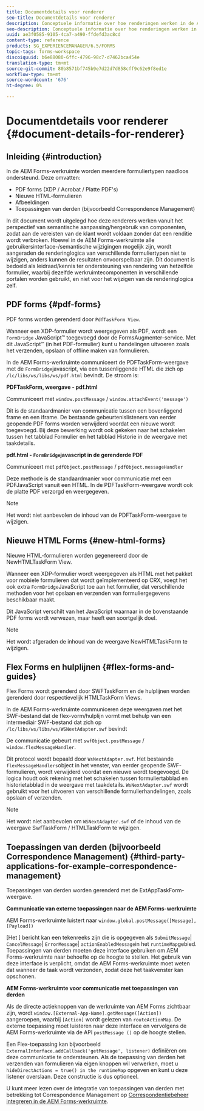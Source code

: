 ```yaml
---
title: Documentdetails voor renderer
seo-title: Documentdetails voor renderer
description: Conceptuele informatie over hoe renderingen werken in de AEM Forms-werkruimte om de verschillende ondersteunde formulier- en bestandstypen weer te geven.
seo-description: Conceptuele informatie over hoe renderingen werken in de AEM Forms-werkruimte om de verschillende ondersteunde formulier- en bestandstypen weer te geven.
uuid: ae3f0585-9105-4ca7-a490-ffdefd3ac8cd
content-type: reference
products: SG_EXPERIENCEMANAGER/6.5/FORMS
topic-tags: forms-workspace
discoiquuid: b6e88080-6ffc-4796-98c7-d7462bca454e
translation-type: tm+mt
source-git-commit: 80b8571bf745b9e7d22d7d858cff9c62e9f8ed1e
workflow-type: tm+mt
source-wordcount: '676'
ht-degree: 0%

---
```



# Documentdetails voor renderer {#document-details-for-renderer}

## Inleiding {#introduction}

In de AEM Forms-werkruimte worden meerdere formuliertypen naadloos ondersteund. Deze omvatten:

* PDF forms (XDP / Acrobat / Platte PDF&#39;s)
* Nieuwe HTML-formulieren
* Afbeeldingen
* Toepassingen van derden (bijvoorbeeld Correspondence Management)

In dit document wordt uitgelegd hoe deze renderers werken vanuit het perspectief van semantische aanpassing/hergebruik van componenten, zodat aan de vereisten van de klant wordt voldaan zonder dat een renditie wordt verbroken. Hoewel in de AEM Forms-werkruimte alle gebruikersinterface-/semantische wijzigingen mogelijk zijn, wordt aangeraden de renderinglogica van verschillende formuliertypen niet te wijzigen, anders kunnen de resultaten onvoorspelbaar zijn. Dit document is bedoeld als leidraad/kennis ter ondersteuning van rendering van hetzelfde formulier, waarbij dezelfde werkruimtecomponenten in verschillende portalen worden gebruikt, en niet voor het wijzigen van de renderinglogica zelf.

## PDF forms {#pdf-forms}

PDF forms worden gerenderd door `PdfTaskForm View`.

Wanneer een XDP-formulier wordt weergegeven als PDF, wordt een `FormBridge` JavaScript™ toegevoegd door de FormsAugmenter-service. Met dit JavaScript™ (in het PDF-formulier) kunt u handelingen uitvoeren zoals het verzenden, opslaan of offline maken van formulieren.

In de AEM Forms-werkruimte communiceert de PDFTaskForm-weergave met de `FormBridge`javascript, via een tussenliggende HTML die zich op `/lc/libs/ws/libs/ws/pdf.html` bevindt. De stroom is:

**PDFTaskForm, weergave - pdf.html**

Communiceert met `window.postMessage` / `window.attachEvent('message')`

Dit is de standaardmanier van communicatie tussen een bovenliggend frame en een iframe. De bestaande gebeurtenislisteners van eerder geopende PDF forms worden verwijderd voordat een nieuwe wordt toegevoegd. Bij deze bewerking wordt ook gekeken naar het schakelen tussen het tabblad Formulier en het tabblad Historie in de weergave met taakdetails.

**pdf.html -  `FormBridge`javascript in de gerenderde PDF**

Communiceert met `pdfObject.postMessage` / `pdfObject.messageHandler`

Deze methode is de standaardmanier voor communicatie met een PDFJavaScript vanuit een HTML. In de PDFTaskForm-weergave wordt ook de platte PDF verzorgd en weergegeven.

>[!NOTE]
>
>Het wordt niet aanbevolen de inhoud van de PDFTaskForm-weergave te wijzigen.

## Nieuwe HTML Forms {#new-html-forms}

Nieuwe HTML-formulieren worden gegenereerd door de NewHTMLTaskForm View.

Wanneer een XDP-formulier wordt weergegeven als HTML met het pakket voor mobiele formulieren dat wordt geïmplementeerd op CRX, voegt het ook extra `FormBridge`JavaScript toe aan het formulier, dat verschillende methoden voor het opslaan en verzenden van formuliergegevens beschikbaar maakt.

Dit JavaScript verschilt van het JavaScript waarnaar in de bovenstaande PDF forms wordt verwezen, maar heeft een soortgelijk doel.

>[!NOTE]
>
>Het wordt afgeraden de inhoud van de weergave NewHTMLTaskForm te wijzigen.

## Flex Forms en hulplijnen {#flex-forms-and-guides}

Flex Forms wordt gerenderd door SWFTaskForm en de hulplijnen worden gerenderd door respectievelijk HTMLTaskForm Views.

In de AEM Forms-werkruimte communiceren deze weergaven met het SWF-bestand dat de flex-vorm/hulplijn vormt met behulp van een intermediair SWF-bestand dat zich op `/lc/libs/ws/libs/ws/WSNextAdapter.swf` bevindt

De communicatie gebeurt met `swfObject.postMessage` / `window.flexMessageHandler`.

Dit protocol wordt bepaald door `WsNextAdapter.swf`. Het bestaande `flexMessageHandlers`object in het venster, van eerder geopende SWF-formulieren, wordt verwijderd voordat een nieuwe wordt toegevoegd. De logica houdt ook rekening met het schakelen tussen formuliertabblad en historietabblad in de weergave met taakdetails. `WsNextAdapter.swf` wordt gebruikt voor het uitvoeren van verschillende formulierhandelingen, zoals opslaan of verzenden.

>[!NOTE]
>
>Het wordt niet aanbevolen om `WSNextAdapter.swf` of de inhoud van de weergave SwfTaskForm / HTMLTaskForm te wijzigen.

## Toepassingen van derden (bijvoorbeeld Correspondence Management) {#third-party-applications-for-example-correspondence-management}

Toepassingen van derden worden gerenderd met de ExtAppTaskForm-weergave.

**Communicatie van externe toepassingen naar de AEM Forms-werkruimte**

AEM Forms-werkruimte luistert naar `window.global.postMessage([Message],[Payload])`

[Het ] bericht kan een tekenreeks zijn die is opgegeven als  `SubmitMessage`|  `CancelMessage`|  `ErrorMessage`|  `actionEnabledMessage`in het  `runtimeMap`gebied. Toepassingen van derden moeten deze interface gebruiken om AEM Forms-werkruimte naar behoefte op de hoogte te stellen. Het gebruik van deze interface is verplicht, omdat de AEM Forms-werkruimte moet weten dat wanneer de taak wordt verzonden, zodat deze het taakvenster kan opschonen.

**AEM Forms-werkruimte voor communicatie met toepassingen van derden**

Als de directe actieknoppen van de werkruimte van AEM Forms zichtbaar zijn, wordt `window.[External-App-Name].getMessage([Action])` aangeroepen, waarbij `[Action]` wordt gelezen van `routeActionMap`. De externe toepassing moet luisteren naar deze interface en vervolgens de AEM Forms-werkruimte via de API `postMessage ()` op de hoogte stellen.

Een Flex-toepassing kan bijvoorbeeld `ExternalInterface.addCallback('getMessage', listener)` definiëren om deze communicatie te ondersteunen. Als de toepassing van derden het verzenden van formulieren via eigen knoppen wil verwerken, moet u `hideDirectActions = true() in the runtimeMap` opgeven en kunt u deze listener overslaan. Deze constructie is dus optioneel.

U kunt meer lezen over de integratie van toepassingen van derden met betrekking tot Correspondence Management op [Correspondentiebeheer integreren in de AEM Forms-werkruimte](/help/forms/using/integrating-correspondence-management-html-workspace.md).
